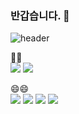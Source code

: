 ### 반갑습니다. 👋 

![header](https://capsule-render.vercel.app/api?type=soft&color=auto&height=300&section=header&text=Hello%20I'm%20beginner&fontSize=90)

  💌💌 <br>
  <a href="https://ampmbuffett.tistory.com/"><img src="https://img.shields.io/badge/Tistory-000000?style=flat&logo=Tistory&logoColor=white"/></a>
  <img src="https://img.shields.io/badge/Gmail-EA4335?style=flat&logo=Gmail&logoColor=white"/>
   
   
   😄😄 <br>
   <a><img src="https://img.shields.io/badge/Spring-6DB33F?style=flat&logo=Spring&logoColor=white"/></a>
   <a><img src="https://img.shields.io/badge/Oracle-F80000?style=flat&logo=Oracle&logoColor=white"/></a>
   <a><img src="https://img.shields.io/badge/MySQL-4479A1?style=flat&logo=Gmail&logoColor=white"/></a>
   <img src="https://img.shields.io/badge/HTML5-E34F26?style=flat&logo=HTML5&logoColor=white"/>
